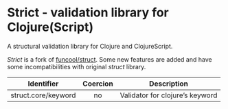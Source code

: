 # Strict - validation library for Clojure(Script)

A structural validation library for Clojure and ClojureScript.

*Strict* is a fork of [funcool/struct](https://github.com/funcool/struct).
Some new features are added and have some incompatibilities with original *struct* library.

|Identifier|Coercion|Description|
|----------|:------:|-----------|
|struct.core/keyword|no|Validator for clojure’s keyword|

